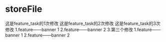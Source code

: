 # storeFile
这是feature_task的1次修改
这是feature_task的2次修改
这是feature_task的3次修改
1.feature——banner 1
2.feature——banner 2
3.第三个修改
1.feature——banner 1
2.feature——banner 2
